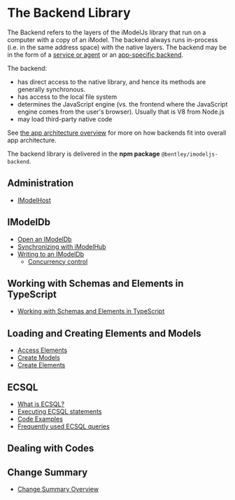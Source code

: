 # The Backend Library

The Backend refers to the layers of the iModelJs library that run on a computer with a copy of an iModel. The backend always runs in-process (i.e. in the same address space) with the native layers. The backend may be in the form of a [service or agent](../../overview/App.md#agents-and-services) or an [app-specific backend](../../overview/App.md#app-backend).

The backend:

* has direct access to the native library, and hence its methods are generally synchronous.
* has access to the local file system
* determines the JavaScript engine (vs. the frontend where the JavaScript engine comes from the user's browser). Usually that is V8 from Node.js
* may load third-party native code

See [the app architecture overview](../../overview/App.md) for more on how backends fit into overall app architecture.

The backend library is delivered in the **npm package** `@bentley/imodeljs-backend`.

## Administration
* [IModelHost](./IModelHost.md)

## IModelDb
* [Open an IModelDb](./IModelDb.md)
* [Synchronizing with iModelHub](./IModelDb.sync.md)
* [Writing to an IModelDb](./IModelDb.readwrite.md)
  * [Concurrency control](./ConcurrencyControl.md)

## Working with Schemas and Elements in TypeScript
* [Working with Schemas and Elements in TypeScript](./SchemasAndElementsInTypeScript.md)

## Loading and Creating Elements and Models
* [Access Elements](./AccessElements.md)
* [Create Models](./CreateModels.md)
* [Create Elements](./CreateElements.md)

## ECSQL

* [What is ECSQL?](../ECSQL)
* [Executing ECSQL statements](./ExecutingECSQL)
* [Code Examples](./ECSQLCodeExamples)
* [Frequently used ECSQL queries](./ECSQL-queries)

## Dealing with Codes

## Change Summary

* [Change Summary Overview](../ChangeSummaries)

